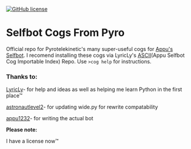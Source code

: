 [![GitHub license](https://img.shields.io/github/license/Pyrotelekinetic/Pyros-Cogs.svg)](https://github.com/Pyrotelekinetic/Pyros-Cogs/blob/master/LICENSE)
# Selfbot Cogs From Pyro
Official repo for Pyrotelekinetic's many super-useful cogs for [Appu's Selfbot](https://github.com/appu1232/Discord-Selfbot). I recomend installing these cogs via LyricLy's [ASCII](https://github.com/LyricLy/ASCII)\(Appu Selfbot Cog Importable Index) Repo. Use `>cog help` for instructions.

### Thanks to:

[LyricLy](https://github.com/LyricLy)- for help and ideas as well as helping me learn Python in the first place™

[astronautlevel2](https://github.com/astronautlevel2)- for updating wide.py for rewrite compatability

[appu1232](https://github.com/appu1232)- for writing the actual bot

__Please note:__

I have a license now™
